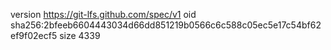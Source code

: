 version https://git-lfs.github.com/spec/v1
oid sha256:2bfeeb6604443034d66dd851219b0566c6c588c05ec5e17c54bf62ef9f02ecf5
size 4339
